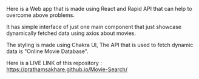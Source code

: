 Here is a Web app that is made using React and Rapid API that can help to overcome above problems.

It has simple interface of just one main component that just showcase dynamically fetched data using axios about movies.

The styling is made using Chakra UI, The API that is used to fetch dynamic data is "Online Movie Database".

Here is a LIVE LINK of this repository : https://prathamsakhare.github.io/Movie-Search/
